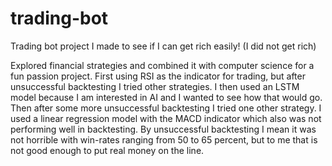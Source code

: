 # trading-bot
Trading bot project I made to see if I can get rich easily! (I did not get rich)

Explored financial strategies and combined it with computer science for a fun passion project. First using RSI as the indicator for trading, but after unsuccessful backtesting I tried other strategies. I then used an LSTM model because I am interested in AI and I wanted to see how that would go. Then after some more unsuccessful backtesting I tried one other strategy. I used a linear regression model with the MACD indicator which also was not performing well in backtesting. By unsuccessful backtesting I mean it was not horrible with win-rates ranging from 50 to 65 percent, but to me that is not good enough to put real money on the line.
